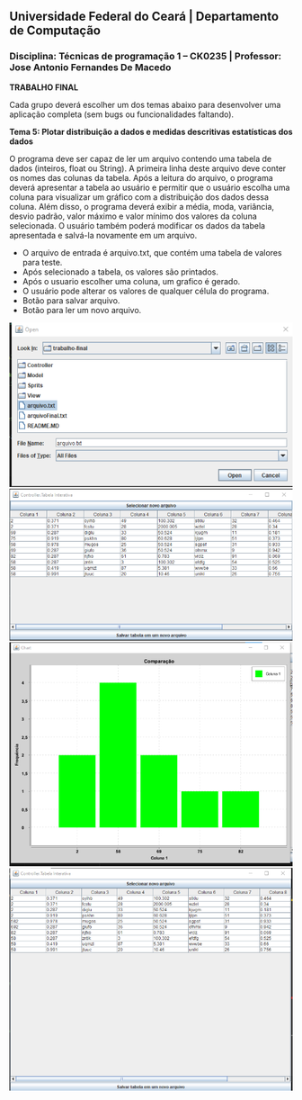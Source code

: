 ## **Universidade Federal do Ceará** | **Departamento de Computação**
### **Disciplina: Técnicas de programação 1 – CK0235** | **Professor: Jose Antonio Fernandes De Macedo**

**TRABALHO FINAL**

Cada grupo deverá escolher um dos temas abaixo para desenvolver uma aplicação completa (sem bugs ou funcionalidades faltando).

**Tema 5:​ Plotar distribuição a dados e medidas descritivas estatísticas dos dados**

O programa deve ser capaz de ler um arquivo contendo uma tabela de dados (inteiros, float ou String). A primeira linha deste arquivo deve conter os nomes das colunas da tabela. Após a leitura do arquivo, o programa deverá apresentar a tabela ao usuário e permitir que o usuário escolha uma coluna para visualizar um gráfico com a distribuição dos dados dessa coluna. Além disso, o programa deverá exibir a média, moda, variância, desvio padrão, valor máximo e valor mínimo dos valores da coluna selecionada. O usuário também poderá modificar os dados da tabela apresentada e salvá-la novamente em um arquivo.

- O arquivo de entrada é arquivo.txt, que contém uma tabela de valores para teste.
- Após selecionado a tabela, os valores são printados.
- Após o usuario escolher uma coluna, um grafico é gerado.
- O usuário pode alterar os valores de qualquer célula do programa.
- Botão para salvar arquivo.
- Botão para ler um novo arquivo.

![Explorer usando o programa](./sprite/selecionaTabela.PNG)
![Programa aberto pos selecionar o arquivo](./sprite/AmostragemDados.png)
![Grafico apos selecionar a tabela](./sprite/TabelaColuna_1.png)
![Coluna um com os valores alterados](./sprite/Coluna_1_alterada.png)
